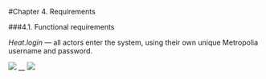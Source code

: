 #Chapter 4. Requirements

###4.1. Functional requirements

_Heat.login_ — all actors enter the system, using their own unique Metropolia username and password.

![](http://users.metropolia.fi/~aidarm/software_engineering/login_page.png) __
![](http://users.metropolia.fi/~aidarm/software_engineering/login_failure.png)

